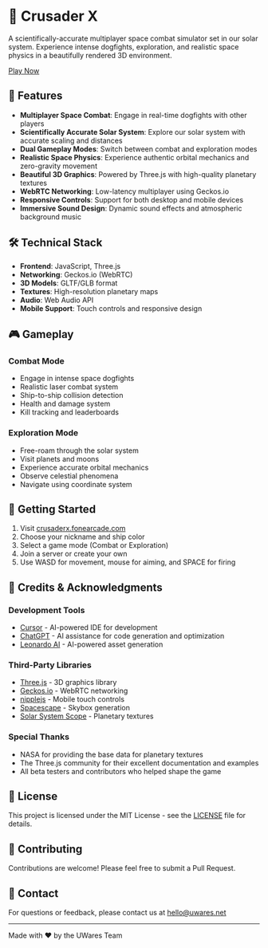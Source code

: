# 🚀 Crusader X

A scientifically-accurate multiplayer space combat simulator set in our solar system. Experience intense dogfights, exploration, and realistic space physics in a beautifully rendered 3D environment.

[Play Now](https://crusaderx.fonearcade.com)

## 🌟 Features

- **Multiplayer Space Combat**: Engage in real-time dogfights with other players
- **Scientifically Accurate Solar System**: Explore our solar system with accurate scaling and distances
- **Dual Gameplay Modes**: Switch between combat and exploration modes
- **Realistic Space Physics**: Experience authentic orbital mechanics and zero-gravity movement
- **Beautiful 3D Graphics**: Powered by Three.js with high-quality planetary textures
- **WebRTC Networking**: Low-latency multiplayer using Geckos.io
- **Responsive Controls**: Support for both desktop and mobile devices
- **Immersive Sound Design**: Dynamic sound effects and atmospheric background music

## 🛠️ Technical Stack

- **Frontend**: JavaScript, Three.js
- **Networking**: Geckos.io (WebRTC)
- **3D Models**: GLTF/GLB format
- **Textures**: High-resolution planetary maps
- **Audio**: Web Audio API
- **Mobile Support**: Touch controls and responsive design

## 🎮 Gameplay

### Combat Mode
- Engage in intense space dogfights
- Realistic laser combat system
- Ship-to-ship collision detection
- Health and damage system
- Kill tracking and leaderboards

### Exploration Mode
- Free-roam through the solar system
- Visit planets and moons
- Experience accurate orbital mechanics
- Observe celestial phenomena
- Navigate using coordinate system

## 🚀 Getting Started

1. Visit [crusaderx.fonearcade.com](https://crusaderx.fonearcade.com)
2. Choose your nickname and ship color
3. Select a game mode (Combat or Exploration)
4. Join a server or create your own
5. Use WASD for movement, mouse for aiming, and SPACE for firing

## 🎨 Credits & Acknowledgments

### Development Tools
- [Cursor](https://cursor.sh) - AI-powered IDE for development
- [ChatGPT](https://chat.openai.com) - AI assistance for code generation and optimization
- [Leonardo AI](https://leonardo.ai) - AI-powered asset generation

### Third-Party Libraries
- [Three.js](https://threejs.org) - 3D graphics library
- [Geckos.io](https://geckos.io) - WebRTC networking
- [nipplejs](https://yoannmoi.net/nipplejs/) - Mobile touch controls
- [Spacescape](https://alexcpeterson.com/spacescape/) - Skybox generation
- [Solar System Scope](https://www.solarsystemscope.com/textures/) - Planetary textures

### Special Thanks
- NASA for providing the base data for planetary textures
- The Three.js community for their excellent documentation and examples
- All beta testers and contributors who helped shape the game

## 📄 License

This project is licensed under the MIT License - see the [LICENSE](LICENSE) file for details.

## 🤝 Contributing

Contributions are welcome! Please feel free to submit a Pull Request.

## 📧 Contact

For questions or feedback, please contact us at [hello@uwares.net](mailto:hello@uwares.net)

---

Made with ❤️ by the UWares Team 